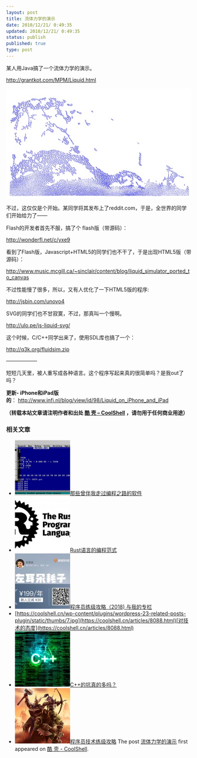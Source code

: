 ```yaml
---
layout: post
title: 流体力学的演示
date: 2010/12/21/ 0:49:35
updated: 2010/12/21/ 0:49:35
status: publish
published: true
type: post
---
```


某人用Java搞了一个流体力学的演示。


<http://grantkot.com/MPM/Liquid.html>


![](../wp-content/uploads/2010/12/Liquid.jpg "流体力学的演示")


不过，这仅仅是个开始。某同学将其发布上了reddit.com，于是，全世界的同学们开始给力了——



Flash的开发者首先不服，搞了个 flash版（带源码）：


<http://wonderfl.net/c/yxe9>


看到了Flash版，Javascript+HTML5的同学们也不干了，于是出现HTML5版（带源码）：


<http://www.music.mcgill.ca/~sinclair/content/blog/liquid_simulator_ported_to_canvas>


不过性能慢了很多，所以，又有人优化了一下HTML5版的程序:


<http://jsbin.com/unovo4>


SVG的同学们也不甘寂寞，不过，那真叫一个慢啊。


<http://ulo.pe/js-liquid-svg/>


这个时候，C/C++同学出来了，使用SDL库也搞了一个：


<http://q3k.org/fluidsim.zip>


——————


短短几天里，被人重写成各种语言。这个程序写起来真的很简单吗？是我out了吗？


**更新- iPhone和iPad版的**： <http://www.infi.nl/blog/view/id/98/Liquid_on_iPhone_and_iPad>



**（转载本站文章请注明作者和出处 [酷 壳 – CoolShell](https://coolshell.cn/) ，请勿用于任何商业用途）**



### 相关文章

* [![那些曾伴我走过编程之路的软件](../wp-content/uploads/2011/10/00.QuickBasic_PDS_IDE-150x150.png)](https://coolshell.cn/articles/5576.html)[那些曾伴我走过编程之路的软件](https://coolshell.cn/articles/5576.html)
* [![Rust语言的编程范式](../wp-content/uploads/2020/03/rust-social-wide-150x150.jpg)](https://coolshell.cn/articles/20845.html)[Rust语言的编程范式](https://coolshell.cn/articles/20845.html)
* [![程序员练级攻略（2018)  与我的专栏](../wp-content/uploads/2018/05/300x262-150x150.jpg)](https://coolshell.cn/articles/18360.html)[程序员练级攻略（2018) 与我的专栏](https://coolshell.cn/articles/18360.html)
* [https://coolshell.cn/wp-content/plugins/wordpress-23-related-posts-plugin/static/thumbs/7.jpg](https://coolshell.cn/articles/8088.html)[对技术的态度](https://coolshell.cn/articles/8088.html)
* [![C++的坑真的多吗？](../wp-content/uploads/2012/08/cpp_small-150x150.jpg)](https://coolshell.cn/articles/7992.html)[C++的坑真的多吗？](https://coolshell.cn/articles/7992.html)
* [![程序员技术练级攻略](../wp-content/uploads/2011/07/programmer-150x150.png)](https://coolshell.cn/articles/4990.html)[程序员技术练级攻略](https://coolshell.cn/articles/4990.html)
The post [流体力学的演示](https://coolshell.cn/articles/3421.html) first appeared on [酷 壳 - CoolShell](https://coolshell.cn).
